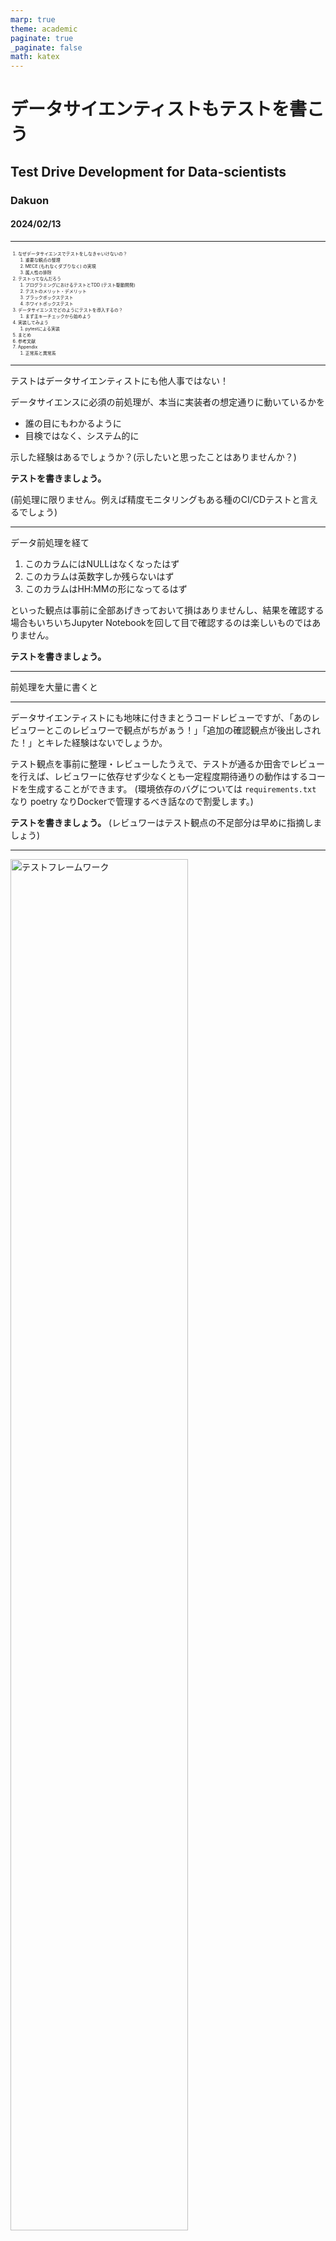 ```yaml
---
marp: true
theme: academic
paginate: true
_paginate: false
math: katex
---
```

<!-- _class: lead -->
# データサイエンティストもテストを書こう

## Test Drive Development for Data-scientists

### Dakuon

#### 2024/02/13

---
<!-- _header: 目次 -->

<div style="font-size: 0.5em">

1. なぜデータサイエンスでテストをしなきゃいけないの？
   1. 重要な観点の整理
   2. MECE (もれなくダブりなく) の実現
   3. 属人性の排除
2. テストってなんだろう
   1. プログラミングにおけるテストとTDD (テスト駆動開発)
   2. テストのメリット・デメリット
   3. ブラックボックステスト
   4. ホワイトボックステスト
3. データサイエンスでどのようにテストを導入するの？
   1. まず主キーチェックから始めよう
4. 実装してみよう
   1. pytestによる実装
5. まとめ
6. 参考文献
7. Appendix
   1. 正常系と異常系

</div>

---
<!-- _header: なぜデータサイエンスでテスト？ -->

テストはデータサイエンティストにも他人事ではない！

データサイエンスに必須の前処理が、本当に実装者の想定通りに動いているかを

- 誰の目にもわかるように
- 目検ではなく、システム的に

示した経験はあるでしょうか？(示したいと思ったことはありませんか？)

**テストを書きましょう。**

(前処理に限りません。例えば精度モニタリングもある種のCI/CDテストと言えるでしょう)

---
<!-- _header: 重要な観点の整理 -->

データ前処理を経て

1. このカラムにはNULLはなくなったはず
2. このカラムは英数字しか残らないはず
3. このカラムはHH:MMの形になってるはず

といった観点は事前に全部あげきっておいて損はありませんし、結果を確認する場合もいちいちJupyter Notebookを回して目で確認するのは楽しいものではありません。

**テストを書きましょう。**

---
<!-- _header: もれない・ダブりない処理の実現 -->

前処理を大量に書くと

---
<!-- _header: 属人性の排除 -->

データサイエンティストにも地味に付きまとうコードレビューですが、「あのレビュワーとこのレビュワーで観点がちがぁう！」「追加の確認観点が後出しされた！」とキレた経験はないでしょうか。

テスト観点を事前に整理・レビューしたうえで、テストが通るか田舎でレビューを行えば、レビュワーに依存せず少なくとも一定程度期待通りの動作はするコードを生成することができます。 (環境依存のバグについては `requirements.txt` なり poetry なりDockerで管理するべき話なので割愛します。) 

**テストを書きましょう。** (レビュワーはテスト観点の不足部分は早めに指摘しましょう)

---
<!-- _header: テスト観点を図解すると... -->

<img src="./img/test_model.png" width="75%" alt="テストフレームワーク">

<!-- footer: 引用元: [図１．テスト観点モデル](https://ww.qbook.jp/column/644.html) -->

---
<!-- _header: 参考文献 -->

1. [テストの観点とは？使いやすいテスト観点リストの構造・整え方を解説](https://www.qbook.jp/column/644.html)
